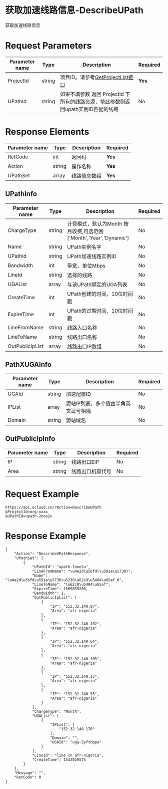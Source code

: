 # 获取加速线路信息-DescribeUPath

获取加速线路信息

# Request Parameters
|Parameter name|Type|Description|Required|
|---|---|---|---|
|ProjectId|string|项目ID。请参考[GetProjectList接口](api/summary/get_project_list)|**Yes**|
|UPathId|string|如果不填参数 返回 ProjectId 下所有的线路资源，填此参数则返回upath实例ID匹配的线路|No|

# Response Elements
|Parameter name|Type|Description|Required|
|---|---|---|---|
|RetCode|int|返回码|**Yes**|
|Action|string|操作名称|**Yes**|
|UPathSet|array|线路信息数组|**Yes**|

## UPathInfo
|Parameter name|Type|Description|Required|
|---|---|---|---|
|ChargeType|string|计费模式，默认为Month 按月收费,可选范围['Month','Year','Dynamic']|No|
|Name|string|UPath实例名字|No|
|UPathId|string|UPath加速线路实例ID|No|
|Bandwidth|int|带宽，单位Mbps|No|
|LineId|string|选择的线路|No|
|UGAList|array|与该UPath绑定的UGA列表|No|
|CreateTime|int|UPath创建的时间，10位时间戳|No|
|ExpireTime|int|UPath的过期时间，10位时间戳|No|
|LineFromName|string|线路入口名称|No|
|LineToName|string|线路出口名称|No|
|OutPublicIpList|array|线路出口IP数组|No|

## PathXUGAInfo
|Parameter name|Type|Description|Required|
|---|---|---|---|
|UGAId|string|加速配置ID|No|
|IPList|array|源站IP列表，多个值由半角英文逗号相隔|No|
|Domain|string|源站域名|No|

## OutPublicIpInfo
|Parameter name|Type|Description|Required|
|---|---|---|---|
|IP|string| 线路出口EIP|No|
|Area|string|线路出口机房代号|No|

# Request Example
```
https://api.ucloud.cn/?Action=DescribeUPath
&ProjectId=org-xxxx
&UPathId=upath-2noe2u
```

# Response Example
```
{
    "Action": "DescribeUPathResponse", 
    "UPathSet": [
        {
            "UPathId": "upath-2noe2u", 
            "LineFromName": "\u4e2d\u56fd(\u591a\u5730)", 
            "Name": "\u4e2d\u56fd\u591a\u5730\u5230\u62c9\u5404\u65af_0", 
            "LineToName": "\u62c9\u5404\u65af", 
            "ExpireTime": 1569859200, 
            "Bandwidth": 1, 
            "OutPublicIpList": [
                {
                    "IP": "152.32.140.87", 
                    "Area": "afr-nigeria"
                }, 
                {
                    "IP": "152.32.140.102", 
                    "Area": "afr-nigeria"
                }, 
                {
                    "IP": "152.32.140.64", 
                    "Area": "afr-nigeria"
                }, 
                {
                    "IP": "152.32.140.105", 
                    "Area": "afr-nigeria"
                }, 
                {
                    "IP": "152.32.140.15", 
                    "Area": "afr-nigeria"
                }, 
                {
                    "IP": "152.32.140.55", 
                    "Area": "afr-nigeria"
                }
            ], 
            "ChargeType": "Month", 
            "UGAList": [
                {
                    "IPList": [
                        "152.32.140.170"
                    ], 
                    "Domain": "", 
                    "UGAId": "uga-2yftnppa"
                }
            ], 
            "LineId": "line_cn_afr-nigeria", 
            "CreateTime": 1542029575
        }
    ], 
    "Message": "", 
    "RetCode": 0
}
```

